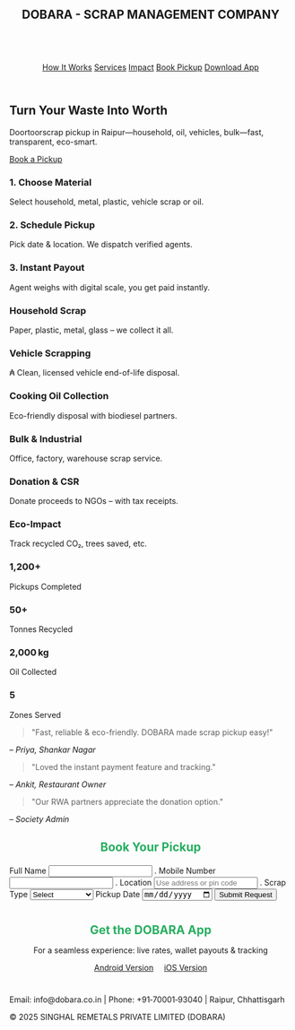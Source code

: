 <!DOCTYPE html>
<html lang="en">
<head>
  <meta charset="UTF-8" />
  <meta name="viewport" content="width=device-width,initial-scale=1.0" />
  <meta name="description" content="DOBARA – Scrap pickup & recycling in Raipur | Doorstep booking, instant payout" />
</head>
<body>
  <header>
        <nav>
     <H1 href1="#how">DOBARA - SCRAP MANAGEMENT COMPANY</H1>
             </nav> 
    </header>
  <BR>
    <header>
    <nav>
      <a href="#how">How It Works</a>
      <a href="#services">Services</a>
      <a href="#stats">Impact</a>
      <a href="#pickup">Book Pickup</a>
      <a href="#download" class="btn">Download App</a>
    </nav>
  </header>

  <!-- Hero Section -->
  <section class="hero container">
    <h1>Turn Your Waste Into Worth</h1>
    <p>Doortoorscrap pickup in Raipur—household, oil, vehicles, bulk—fast, transparent, eco-smart.</p>
    <a href="#pickup" class="btn">Book a Pickup</a>
  </section>

  <!-- How It Works -->
  <section id="how" class="features container">
    <div class="feature">
      <h3>1. Choose Material</h3>
      <p>Select household, metal, plastic, vehicle scrap or oil.</p>
    </div>
    <div class="feature">
      <h3>2. Schedule Pickup</h3>
      <p>Pick date & location. We dispatch verified agents.</p>
    </div>
    <div class="feature">
      <h3>3. Instant Payout</h3>
      <p>Agent weighs with digital scale, you get paid instantly.</p>
    </div>
  </section>

  <!-- Services Section -->
  <section id="services" class="services container">
    <div class="service-card">
      <h3>Household Scrap</h3>
      <p>Paper, plastic, metal, glass – we collect it all.</p>
    </div>
    <div class="service-card">
      <h3>Vehicle Scrapping</h3>
      <p>₳ Clean, licensed vehicle end-of-life disposal.</p>
    </div>
    <div class="service-card">
      <h3>Cooking Oil Collection</h3>
      <p>Eco-friendly disposal with biodiesel partners.</p>
    </div>
    <div class="service-card">
      <h3>Bulk & Industrial</h3>
      <p>Office, factory, warehouse scrap service.</p>
    </div>
    <div class="service-card">
      <h3>Donation & CSR</h3>
      <p>Donate proceeds to NGOs – with tax receipts.</p>
    </div>
    <div class="service-card">
      <h3>Eco-Impact</h3>
      <p>Track recycled CO₂, trees saved, etc.</p>
    </div>
  </section>

  <!-- Impact Stats -->
  <section id="stats" class="stats container">
    <div class="stat-card">
      <h3>1,200+</h3>
      <p>Pickups Completed</p>
    </div>
    <div class="stat-card">
      <h3>50+</h3>
      <p>Tonnes Recycled</p>
    </div>
    <div class="stat-card">
      <h3>2,000 kg</h3>
      <p>Oil Collected</p>
    </div>
    <div class="stat-card">
      <h3>5</h3>
      <p>Zones Served</p>
    </div>
  </section>

  <!-- Testimonials -->
  <section class="testimonials container">
    <div class="testimonial">
      <blockquote>"Fast, reliable & eco-friendly. DOBARA made scrap pickup easy!"</blockquote>
      <cite>– Priya, Shankar Nagar</cite>
    </div>
    <div class="testimonial">
      <blockquote>"Loved the instant payment feature and tracking."</blockquote>
      <cite>– Ankit, Restaurant Owner</cite>
    </div>
    <div class="testimonial">
      <blockquote>"Our RWA partners appreciate the donation option."</blockquote>
      <cite>– Society Admin</cite>
    </div>
  </section>

  <!-- Pickup Form Section -->
  <section id="pickup" class="container">
    <h2 style="color:#27ae60; text-align:center; margin-bottom:20px;">Book Your Pickup</h2>
    <form class="pickup-form" onsubmit="handleSubmit(event)">
      <label for="name">Full Name</label>
      <input id="name" name="name" type="text" required />
      .
      <label for="mobile">Mobile Number</label>
      <input id="mobile" name="mobile" type="tel" pattern="[0-9]{10}" required />
      .
      <label for="location">Location</label>
      <input id="location" name="location" type="text" placeholder="Use address or pin code" required />
      .
      <label for="scrap">Scrap Type</label>
      <select id="scrap" name="scrap" required>
      .
        <option value="">Select</option>
        <option>Household</option><option>Metal/Industrial</option>
        <option>Vehicle</option><option>Cooking Oil</option>
      </select>
      <label for="schedule">Pickup Date</label>
      <input id="schedule" name="schedule" type="date" required />
      <button type="submit" class="btn">Submit Request</button>
    </form>
  </section>

  <!-- App Download Section -->
  <section id="download" class="container" style="text-align:center; margin:40px 0;">
    <h2 style="color:#27ae60; margin-bottom:15px;">Get the DOBARA App</h2>
    <p>For a seamless experience: live rates, wallet payouts & tracking</p>
    <a href="#" class="btn">Android Version</a>
    <a href="#" class="btn" style="margin-left:15px;">iOS Version</a>
  </section>

  <!-- Footer -->
  <footer>
    <p>Email: info@dobara.co.in | Phone: +91‑70001‑93040 | Raipur, Chhattisgarh</p>
    <p>&copy; 2025 SINGHAL REMETALS PRIVATE LIMITED (DOBARA)</p>
  </footer>
</body>
</html>
